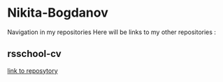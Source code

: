 # Nikita-Bogdanov
Navigation in my repositories
Here will be links to my other repositories :
## rsschool-cv
[link to reposytory](https://github.com/N1kaSqq/rsschool-cv)
